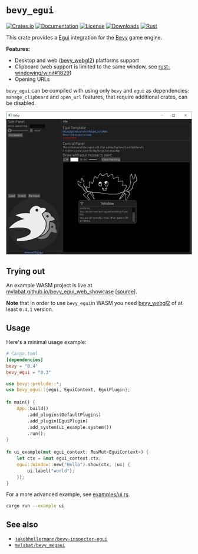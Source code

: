 # `bevy_egui`

[![Crates.io](https://img.shields.io/crates/v/bevy_egui.svg)](https://crates.io/crates/bevy_egui)
[![Documentation](https://docs.rs/bevy_egui/badge.svg)](https://docs.rs/bevy_egui)
[![License](https://img.shields.io/badge/license-MIT-blue.svg)](https://github.com/bevyengine/bevy/blob/master/LICENSE)
[![Downloads](https://img.shields.io/crates/d/bevy_egui.svg)](https://crates.io/crates/bevy_egui)
[![Rust](https://github.com/mvlabat/bevy_egui/workflows/CI/badge.svg)](https://github.com/mvlabat/bevy_egui/actions)

This crate provides a [Egui](https://github.com/emilk/egui) integration for the [Bevy](https://github.com/bevyengine/bevy) game engine.

**Features:**
- Desktop and web ([bevy_webgl2](https://github.com/mrk-its/bevy_webgl2)) platforms support
- Clipboard (web support is limited to the same window, see [rust-windowing/winit#1829](https://github.com/rust-windowing/winit/issues/1829))
- Opening URLs

`bevy_egui` can be compiled with using only `bevy` and `egui` as dependencies: `manage_clipboard` and `open_url` features,
that require additional crates, can be disabled.

![bevy_egui](bevy_egui.png)

## Trying out

An example WASM project is live at [mvlabat.github.io/bevy_egui_web_showcase](https://mvlabat.github.io/bevy_egui_web_showcase/index.html) [[source](https://github.com/mvlabat/bevy_egui_web_showcase)].

**Note** that in order to use `bevy_egui`in WASM you need [bevy_webgl2](https://github.com/mrk-its/bevy_webgl2) of at least `0.4.1` version.

## Usage

Here's a minimal usage example:
```toml
# Cargo.toml
[dependencies]
bevy = "0.4"
bevy_egui = "0.3"
```

```rust
use bevy::prelude::*;
use bevy_egui::{egui, EguiContext, EguiPlugin};

fn main() {
    App::build()
        .add_plugins(DefaultPlugins)
        .add_plugin(EguiPlugin)
        .add_system(ui_example.system())
        .run();
}

fn ui_example(mut egui_context: ResMut<EguiContext>) {
    let ctx = &mut egui_context.ctx;
    egui::Window::new("Hello").show(ctx, |ui| {
        ui.label("world");
    });
}
```

For a more advanced example, see [examples/ui.rs](examples/ui.rs).

```bash
cargo run --example ui
```

## See also

- [`jakobhellermann/bevy-inspector-egui`](https://github.com/jakobhellermann/bevy-inspector-egui)
- [`mvlabat/bevy_megaui`](https://github.com/mvlabat/bevy_megaui)
